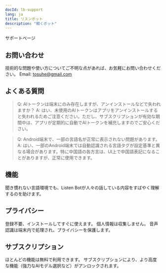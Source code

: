 ```yaml
---
docId: lb-support
lang: ja
title: リスンボット
description: "聞くボット"
---
```


サポートページ

## お問い合わせ
技術的な問題や使い方についてご不明な点があれば、お気軽にお問い合わせください。
Email: <tosuhe@gmail.com>

## よくある質問

>Q: AIトークンは端末にのみ存在しますが、アンインストールなどで失われますか？
A: はい、未使用のAIトークンはアプリをアンインストールすると失われるためご注意ください。ただし、サブスクリプションが有効な期間中は、アプリが定期的に自動でAIトークンを補充しますのでご安心ください。

>Q: Android端末で、一部の言語名が正常に表示されない問題があります。
A: はい、一部のAndroid端末では自動認識される言語タグが設定基準と異なる場合があります。特に中国語の各方言は、UI上で中国語表記になることがありますが、正常に使用できます。

## 機能
聞き慣れない言語環境でも、Listen Botが人々の話している内容をすばやく理解するのを助けます。

## プライバシー
登録不要、インストールしてすぐに使えます。
個人情報は収集しません。
音声認識は端末内で処理され、プライバシーを保護します。

## サブスクリプション
ほとんどの機能は無料で利用できます。
サブスクリプションにより、より高度な機能（強力なAIモデル選択など）がアンロックされます。